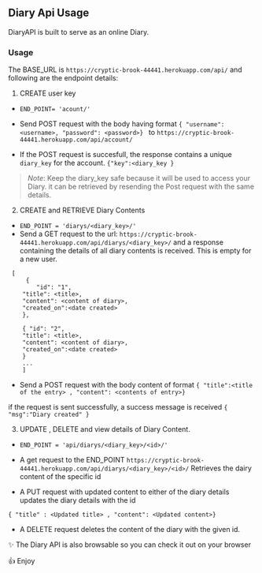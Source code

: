 ## Diary Api Usage

DiaryAPI is built to serve as an online Diary. 

### Usage
The BASE_URL is ``` https://cryptic-brook-44441.herokuapp.com/api/ ``` and following are the endpoint details:

1. CREATE user key
- ```END_POINT= 'acount/' ```
- Send POST request with the body having format
```{ "username": <username>, "password": <password>} ``` to ```https://cryptic-brook-44441.herokuapp.com/api/account/```

- If the POST request is succesfull, the response contains a unique ```diary_key``` for the account.
```{"key":<diary_key }```
>*Note*: Keep the diary_key safe because it will be used to access your Diary. it can be retrieved by resending the Post request with the same details.

2. CREATE  and RETRIEVE  Diary Contents
- ```END_POINT = 'diarys/<diary_key>/' ```
- Send a GET request to the url:
``` https://cryptic-brook-44441.herokuapp.com/api/diarys/<diary_key>/ ```
and a response containing the details of all diary contents is received. This is empty for a new user.

```
 [
     { 
        "id": "1",
	"title": <title>,
	"content": <content of diary>,
	"created_on":<date created>
	}, 

	{ "id": "2",
	"title": <title>,
	"content": <content of diary>,
	"created_on":<date created>
	}
	...
	] 
```


- Send a POST request with the body content of format ``` { "title":<title of the entry> , "content": <contents of entry>} ```

if the request is sent successfully, a success message is received ```{ "msg":"Diary created" }```

3. UPDATE , DELETE and view details of Diary Content.

- ``` END_POINT = 'api/diarys/<diary_key>/<id>/' ```
- A get request to the END_POINT
``` https://cryptic-brook-44441.herokuapp.com/api/diarys/<diary_key>/<id>/ ```
Retrieves the dairy content of the specific id

- A PUT request with updated content to either of the diary details updates the diary details with the id

``` { "title" : <Updated title> , "content": <Updated content>}  ```

- A DELETE request deletes the content of the diary with the given id.

:sparkles: The Diary API is also browsable so you can check it out on your browser

:+1: Enjoy
